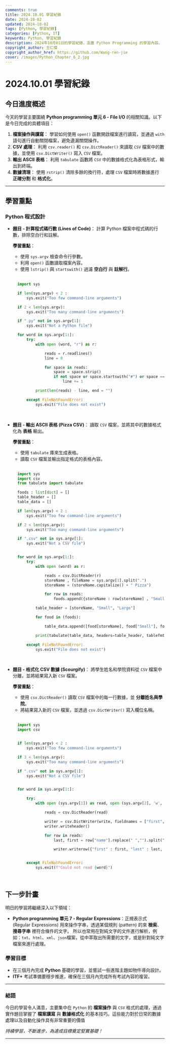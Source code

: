 ```yaml
---
comments: true
title: 2024.10.01 學習紀錄
date: 2024-10-02
updated: 2024-10-02
tags: [Python, 學習紀錄]
categories: [Python, IT]
keywords: Python, 學習紀錄
description: 2024年10月01日的學習紀錄，涵蓋 Python Programming 的學習內容。
copyright_author: 王仁傑
copyright_author_href: https://github.com/Wang-ren-jie
cover: /images/Python_Chapter_6_2.jpg
---
```


# 2024.10.01 學習紀錄

## 今日進度概述

今天的學習主要圍繞 **Python programming 單元 6 - File I/O** 的相關知識。以下是今日完成的具體項目：

1. **檔案操作與讀寫**： 學習如何使用 `open()` 函數開啟檔案進行讀寫，並通過 `with` 語句進行自動關閉檔案，避免遺漏關閉操作。
2. **CSV 處理**： 利用 `csv.reader()` 和 `csv.DictReader()` 來讀取 `CSV` 檔案中的數據，並使用 `csv.DictWriter()` 寫入 `CSV` 檔案。
3. **輸出 ASCII 表格**： 利用 `tabulate` 函數將 `CSV` 中的數據格式化為表格形式，輸出到終端。
4. **數據清理**： 使用 `rstrip()` 清除多餘的換行符，處理 `CSV` 檔案時將數據進行 **正確分割** 和 **格式化**。

---

## 學習重點

### Python 程式設計
- **題目 - 計算程式碼行數 (Lines of Code\)**：
    計算 Python 檔案中程式碼的行數，排除空白行和註解。

    **學習重點**：
    - 使用 `sys.argv` 檢查命令行參數。
    - 利用 `open()` 函數讀取檔案內容。
    - 使用 `lstrip()` 與 `startswith()` 過濾 **空白行** 與 **註解行**。

    </br>

  ```python
    import sys

    if len(sys.argv) < 2 :                                                          #偵測執行命令時無傳入參數 (檔案) 則報錯
        sys.exit("Too few command-line arguments")

    if 2 < len(sys.argv):                                                           #偵測執行命令時傳入參數 (檔案) 過長則報錯
        sys.exit("Too many command-line arguments")

    if ".py" not in sys.argv[1]:                                                    #偵測執行命令時傳入參數 (檔案) 不為 python 檔案則報錯
        sys.exit("Not a Python file")

    for word in sys.argv[1:]:
        try:
            with open (word, "r") as r:                                             #開啟檔案

                reads = r.readlines()
                line = 0

                for space in reads:                                                 #讀取檔案每一行
                    space = space.strip()                                           #將讀取的文字去除空白
                    if not space or space.startswith("#") or space == "\n":         #檢查是否為空白、註解、換行符號
                        line += 1                                                   #計算空白、註解行數

            print(len(reads) - line, end = "")                                      #將行數減去空白、註解行數後印出

        except FileNotFoundError:                                                   #檔案不存在則報錯
            sys.exit("File does not exist")
  ```

</br>


- **題目 - 輸出 ASCII 表格 (Pizza CSV\)**：
    讀取 `CSV` 檔案，並將其中的數據格式化為 **表格** 輸出。

    **學習重點**：
    - 使用 `tabulate` 庫來生成表格。
    - 讀取 `CSV` 檔案並輸出指定格式的表格內容。

    </br>

  ```python
    import sys
    import csv
    from tabulate import tabulate                                                                                   #使用tabulate (輸出字符表格) 套件

    foods : list[dict] = []                                                                                         #建立總食物清單空字典
    table_header = []                                                                                               #建立表格標題
    table_data = []                                                                                                 #建立表格資料

    if len(sys.argv) < 2 :                                                                                          #偵測執行命令時無傳入參數 (檔案) 則報錯
        sys.exit("Too few command-line arguments")

    if 2 < len(sys.argv):                                                                                           #偵測執行命令時傳入參數 (檔案) 過長則報錯
        sys.exit("Too many command-line arguments")

    if ".csv" not in sys.argv[1]:                                                                                   #偵測執行命令時傳入參數 (檔案) 不為 csv 檔案則報錯
        sys.exit("Not a CSV file")


    for word in sys.argv[1:]:                                                                                       #開啟檔案
        try:
            with open (word) as r:

                reads = csv.DictReader(r)                                                                           #讀取檔案每一行
                storeName , fileName = sys.argv[1].split(".")                                                       #取得檔案名稱
                storeName = (storeName.capitalize() + " Pizza")                                                     #製作專屬標題

                for row in reads:                                                                                   #讀取並分配資料 (以字典形式)
                    foods.append({storeName : row[storeName] , "Small" : row["Small"] , "Large" : row["Large"]})    #將資料加入總食物清單

            table_header = [storeName, "Small", "Large"]                                                            #製作表格標題

            for food in (foods):

                table_data.append([food[storeName], food["Small"], food["Large"]])                                  #製作表格資料

            print(tabulate(table_data, headers=table_header, tablefmt='grid'))                                      #繪製表格

        except FileNotFoundError:                                                                                    #檔案不存在則報錯
            sys.exit("File does not exist")
  ```

</br>


- **題目 - 格式化 CSV 數據 (Scourgify\)**：
    將學生姓名和學院資料從 `CSV` 檔案中分離，並將結果寫入新 `CSV` 檔案。

    **學習重點**：
    - 使用 `csv.DictReader()` 讀取 `CSV` 檔案中的每一行數據，並 **分離姓名與學院**。
    - 將結果寫入新的 `CSV` 檔案，並透過 `csv.DictWriter()` 寫入欄位名稱。

    </br>

  ```python
    import sys
    import csv


    if len(sys.argv) < 2 :                                                                                      #偵測執行命令時無傳入參數 (檔案) 則報錯
        sys.exit("Too few command-line arguments")

    if 3 < len(sys.argv):                                                                                       #偵測執行命令時傳入參數 (檔案) 過長則報錯
        sys.exit("Too many command-line arguments")

    if ".csv" not in sys.argv[1]:                                                                               #偵測執行命令時傳入參數 (檔案) 不為 csv 檔案則報錯
        sys.exit("Not a CSV file")


    for word in sys.argv[1:]:                                                                                   #開啟檔案

        try:
            with open (sys.argv[1]) as read, open (sys.argv[2], 'w', newline = '') as write:                    #讀取檔案 & 寫入檔案

                reads = csv.DictReader(read)                                                                    #讀取檔案

                writer = csv.DictWriter(write, fieldnames = ["first", "last", "house"])                         #寫入檔案並定義標題
                writer.writeheader()                                                                            #製作標題

                for row in reads:                                                                               #讀取並分配資料
                    last, first = row["name"].replace(" ","").split(",")                                        #將資料分割為 first & last

                    writer.writerow({"first" : first, "last" : last, "house" : row["house"]})                   #寫入檔案，first & last & house


        except FileNotFoundError:                                                                               #檔案不存在則報錯
            sys.exit(f"Could not read {word}")

  ```

</br>


## 下一步計畫

明日的學習將繼續深入以下領域：

- **Python programming 單元 7 - Regular Expressions**：正規表示式 (Regular Expressions) 用來操作字串，透過某個規則 (pattern) 的來 **檢索**、**搜尋字串** 裡符合條件的文字。
所以也常用在對純文字的文件進行解析，例如：`txt`、`html`、`xml`、`json`檔案，從中萃取出所需要的文字，或是針對純文字檔案來進行處理。

### 學習目標

- 在三個月內完成 **Python** 基礎的學習，並嘗試一些進階主題如物件導向設計。
- **ITF+** 考試準備要穩步推進，確保在三個月內完成所有考試內容的複習。

---

### 結語

今日的學習令人滿意，主要集中在 `Python` 的 **檔案操作** 與 `CSV` 格式的處理，通過實作題目掌握了 **檔案讀寫** 與 **數據格式化** 的基本技巧。這些能力對於日常的數據處理以及自動化操作具有非常重要的價值


_持續學習，不斷進步，為達成目標奠定堅實基礎！_

---
